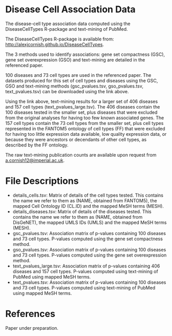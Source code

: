 Disease Cell Association Data
===

The disease-cell type association data computed using the DiseaseCellTypes R-package and text-mining of PubMed. 

The DiseaseCellTypes R-package is available from: http://alexjcornish.github.io/DiseaseCellTypes.

The 3 methods used to identify associations: gene set compactness (GSC), gene set overexpression (GSO) and text-mining are detailed in the referenced paper. 

100 diseases and 73 cell types are used in the referenced paper. The datasets produced for this set of cell types and diseases using the GSC, GSO and text-mining methods (gsc_pvalues.tsv, gso_pvalues.tsv, text_pvalues.tsv) can be downloaded using the link above. 

Using the link above, text-mining results for a larger set of 406 diseases and 157 cell types (text_pvalues_large.tsv). The 406 diseases contain the 100 diseases tested in the smaller set, plus diseases that were excluded from the original analyses for having too few known associated genes. The 157 cell types contain the 73 cell types from the smaller set, plus cell types represented in the FANTOM5 ontology of cell types (FF) that were excluded for having too little expression data available, low quality expression data, or because they were ancestors or decendants of other cell types, as described by the FF ontology. 

The raw text-mining publication counts are available upon request from a.cornish12@imperial.ac.uk.


File Descriptions
===========

- details_cells.tsv: Matrix of details of the cell types tested. This contains the name we refer to them as (NAME, obtained from FANTOM5), the mapped Cell Ontology ID (CL.ID) and the mapped MeSH terms (MESH). 
- details_diseases.tsv: Matrix of details of the diseases tested. This contains the name we refer to them as (NAME, obtained from DisGeNET), the mapped UMLS IDs (UMLS) and the mapped MeSH terms (MESH). 
- gsc_pvalues.tsv: Association matrix of p-values containing 100 diseases and 73 cell types. P-values computed using the gene set compactness method. 
- gso_pvalues.tsv: Association matrix of p-values containing 100 diseases and 73 cell types. P-values computed using the gene set overexpression method. 
- text_pvalues_large.tsv: Association matrix of p-values containing 406 diseases and 157 cell types. P-values computed using text-mining of PubMed using mapped MeSH terms.
- text_pvalues.tsv: Association matrix of p-values containing 100 diseases and 73 cell types. P-values computed using text-mining of PubMed using mapped MeSH terms.


References
===========

Paper under preparation.
